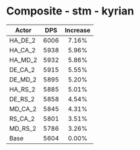 # Composite - stm - kyrian
| Actor | DPS | Increase |
|---|:---:|:---:|
|HA_DE_2|6006|7.16%|
|HA_CA_2|5938|5.96%|
|HA_MD_2|5932|5.86%|
|DE_CA_2|5915|5.55%|
|DE_MD_2|5895|5.20%|
|HA_RS_2|5885|5.01%|
|DE_RS_2|5858|4.54%|
|MD_CA_2|5845|4.31%|
|RS_CA_2|5801|3.51%|
|MD_RS_2|5786|3.26%|
|Base|5604|0.00%|
